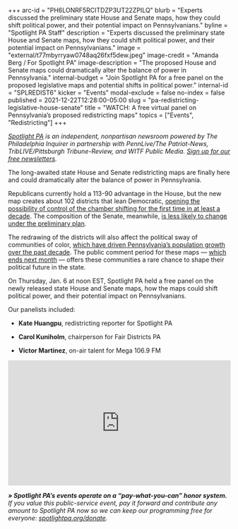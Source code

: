 +++
arc-id = "PH6LONRF5RCITDZP3UT22ZPILQ"
blurb = "Experts discussed the preliminary state House and Senate maps, how they could shift political power, and their potential impact on Pennsylvanians."
byline = "Spotlight PA Staff"
description = "Experts discussed the preliminary state House and Senate maps, how they could shift political power, and their potential impact on Pennsylvanians."
image = "external/t77mbyrryaw0748aq26fxf5dew.jpeg"
image-credit = "Amanda Berg / For Spotlight PA"
image-description = "The proposed House and Senate maps could dramatically alter the balance of power in Pennsylvania."
internal-budget = "Join Spotlight PA for a free panel on the proposed legislative maps and potential shifts in political power."
internal-id = "SPLREDIST6"
kicker = "Events"
modal-exclude = false
no-index = false
published = 2021-12-22T12:28:00-05:00
slug = "pa-redistricting-legislative-house-senate"
title = "WATCH: A free virtual panel on Pennsylvania’s proposed redistricting maps"
topics = ["Events", "Redistricting"]
+++

<a href="https://www.spotlightpa.org/"><i>Spotlight PA</i></a><i> is an independent, nonpartisan newsroom powered by The Philadelphia Inquirer in partnership with PennLive/The Patriot-News, TribLIVE/Pittsburgh Tribune-Review, and WITF Public Media. </i><a href="https://www.spotlightpa.org/newsletters"><i>Sign up for our free newsletters</i></a><i>.</i>

The long-awaited state House and Senate redistricting maps are finally here and could dramatically alter the balance of power in Pennsylvania. 

Republicans currently hold a 113-90 advantage in the House, but the new map creates about 102 districts that lean Democratic, <a href="https://www.spotlightpa.org/news/2021/12/pennsylvania-redistricting-state-house-map-score-analysis/">opening the possibility of control of the chamber shifting for the first time in at least a decade</a>. The composition of the Senate, meanwhile, <a href="https://www.spotlightpa.org/news/2021/12/pennsylvania-redistricting-state-senate-map-analysis-score/">is less likely to change under the preliminary plan</a>.

The redrawing of the districts will also affect the political sway of communities of color, <a href="https://www.spotlightpa.org/news/2021/11/pa-redistricting-latino-representation-political-power/">which have driven Pennsylvania’s population growth over the past decade</a>. The public comment period for these maps — <a href="https://web.archive.org/20211228210127/https://www.redistricting.state.pa.us/commission/article/1087">which ends next month</a> — offers these communities a rare chance to shape their political future in the state.

On Thursday, Jan. 6 at noon EST, Spotlight PA held a free panel on the newly released state House and Senate maps, how the maps could shift political power, and their potential impact on Pennsylvanians.

Our panelists included:

- <b>Kate Huangpu</b>, redistricting reporter for Spotlight PA

- <b>Carol Kuniholm</b>, chairperson for Fair Districts PA

- <b>Victor Martinez</b>, on-air talent for Mega 106.9 FM

<div style="padding:56.25% 0 0 0;position:relative;"><iframe src="https://web.archive.org/20220111151117/https://player.vimeo.com/video/663488080?h=4df2a033e6&color=ffcb05&title=0&byline=0" style="position:absolute;top:0;left:0;width:100%;height:100%;" frameborder="0" allow="autoplay; fullscreen; picture-in-picture" allowfullscreen></iframe></div><script src="https://player.vimeo.com/api/player.js"></script>

<i><b>» Spotlight PA’s events operate on a “pay-what-you-can” honor system. </b></i><i>If you value this public-service event, pay it forward and contribute any amount to Spotlight PA now so we can keep our programming free for everyone: </i><a href="https://www.spotlightpa.org/donate"><i>spotlightpa.org/donate</i></a><i>.</i>

<script src="https://www.spotlightpa.org/embed.js" async></script><div data-spl-embed-version="1" data-spl-src="https://www.spotlightpa.org/embeds/donate/?eyebrow_text=SUPPORT%20SPOTLIGHT%20PA&cta_text=YES%2C%20TRIPLE%20MY%20GIFT&teaser_text=Support%20Spotlight%20PA's%20vital%20investigative%20journalism%20for%20Pennsylvania%20and%20for%20a%20limited%20time%2C%20all%20gifts%20will%20be%20TRIPLED."></div>
